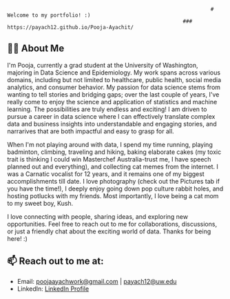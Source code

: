                                                                       # Welcome to my portfolio! :)
                                                             ### https://payach12.github.io/Pooja-Ayachit/

## 👨‍💻 About Me
I'm Pooja, currently a grad student at the University of Washington, majoring in Data Science and Epidemiology. My work spans across various domains, including but not limited to healthcare, public health, social media analytics, and consumer behavior. My passion for data science stems from wanting to tell stories and bridging gaps; over the last couple of years, I've really come to enjoy the science and application of statistics and machine learning. The possibilities are truly endless and exciting! I am driven to pursue a career in data science where I can effectively translate complex data and business insights into understandable and engaging stories, and narrarives that are both impactful and easy to grasp for all.

When I'm not playing around with data, I spend my time running, playing badminton, climbing, traveling and hiking, baking elaborate cakes (my toxic trait is thinking I could win Masterchef Australia-trust me, I have speech planned out and everything), and collecting cat memes from the internet. I was a Carnatic vocalist for 12 years, and it remains one of my biggest accomplishments till date. I love photography (check out the Pictures tab if you have the time!), I deeply enjoy going down pop culture rabbit holes, and hosting potlucks with my friends. Most importantly, I love being a cat mom to my sweet boy, Kush.

I love connecting with people, sharing ideas, and exploring new opportunities. Feel free to reach out to me for collaborations, discussions, or just a friendly chat about the exciting world of data. Thanks for being here! :)



## 📫 Reach out to me at:
- Email: poojaayachwork@gmail.com | payach12@uw.edu
- LinkedIn: [LinkedIn Profile](https://www.linkedin.com/in/pooja-ayachit/)



